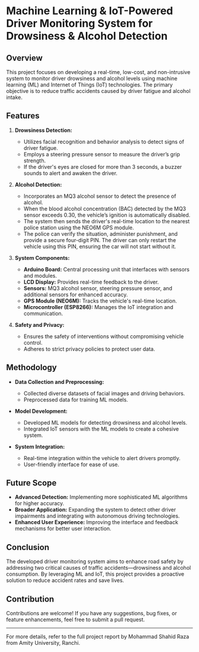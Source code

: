 # Machine Learning & IoT-Powered Driver Monitoring System for Drowsiness & Alcohol Detection

## Overview

This project focuses on developing a real-time, low-cost, and non-intrusive system to monitor driver drowsiness and alcohol levels using machine learning (ML) and Internet of Things (IoT) technologies. The primary objective is to reduce traffic accidents caused by driver fatigue and alcohol intake.

## Features

1. **Drowsiness Detection:**
   - Utilizes facial recognition and behavior analysis to detect signs of driver fatigue.
   - Employs a steering pressure sensor to measure the driver’s grip strength.
   - If the driver's eyes are closed for more than 3 seconds, a buzzer sounds to alert and awaken the driver.

2. **Alcohol Detection:**
   - Incorporates an MQ3 alcohol sensor to detect the presence of alcohol.
   - When the blood alcohol concentration (BAC) detected by the MQ3 sensor exceeds 0.30, the vehicle’s ignition is automatically disabled.
   - The system then sends the driver's real-time location to the nearest police station using the NEO6M GPS module.
   - The police can verify the situation, administer punishment, and provide a secure four-digit PIN. The driver can only restart the vehicle using this PIN, ensuring the car will not start without it.

3. **System Components:**
   - **Arduino Board:** Central processing unit that interfaces with sensors and modules.
   - **LCD Display:** Provides real-time feedback to the driver.
   - **Sensors:** MQ3 alcohol sensor, steering pressure sensor, and additional sensors for enhanced accuracy.
   - **GPS Module (NEO6M):** Tracks the vehicle's real-time location.
   - **Microcontroller (ESP8266):** Manages the IoT integration and communication.

4. **Safety and Privacy:**
   - Ensures the safety of interventions without compromising vehicle control.
   - Adheres to strict privacy policies to protect user data.

## Methodology

- **Data Collection and Preprocessing:**
  - Collected diverse datasets of facial images and driving behaviors.
  - Preprocessed data for training ML models.

- **Model Development:**
  - Developed ML models for detecting drowsiness and alcohol levels.
  - Integrated IoT sensors with the ML models to create a cohesive system.

- **System Integration:**
  - Real-time integration within the vehicle to alert drivers promptly.
  - User-friendly interface for ease of use.

## Future Scope

- **Advanced Detection:** Implementing more sophisticated ML algorithms for higher accuracy.
- **Broader Application:** Expanding the system to detect other driver impairments and integrating with autonomous driving technologies.
- **Enhanced User Experience:** Improving the interface and feedback mechanisms for better user interaction.

## Conclusion

The developed driver monitoring system aims to enhance road safety by addressing two critical causes of traffic accidents—drowsiness and alcohol consumption. By leveraging ML and IoT, this project provides a proactive solution to reduce accident rates and save lives.

## Contribution
Contributions are welcome! If you have any suggestions, bug fixes, or feature enhancements, feel free to submit a pull request.

---

For more details, refer to the full project report by Mohammad Shahid Raza from Amity University, Ranchi.
